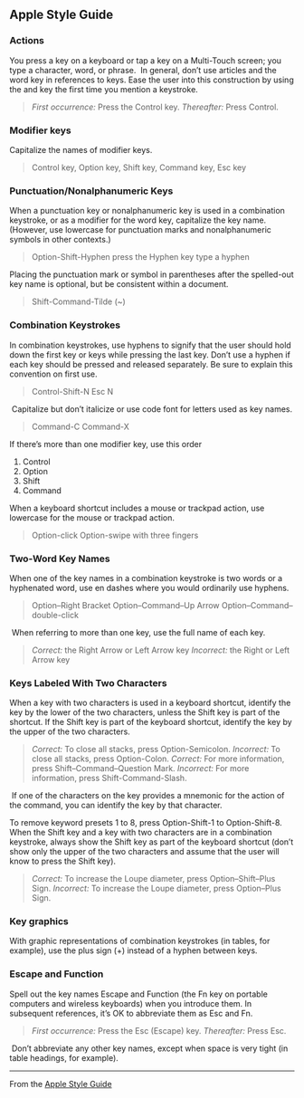 ## Apple Style Guide


### Actions 

You press a key on a keyboard or tap a key on a Multi-Touch screen; you type a character, word, or phrase.  In general, don’t use articles and the word key in references to keys. Ease the user into this construction by using the and key the first time you mention a keystroke. 

> _First occurrence:_ Press the Control key. 
> _Thereafter:_ Press Control. 
 
### Modifier keys

Capitalize the names of modifier keys. 

> Control key, Option key, Shift key, Command key, Esc key  

### Punctuation/Nonalphanumeric Keys

When a punctuation key or nonalphanumeric key is used in a combination keystroke, or as a modifier for the word key, capitalize the key name. (However, use lowercase for punctuation marks and nonalphanumeric symbols in other contexts.)  
> Option-Shift-Hyphen 
> press the Hyphen key 
> type a hyphen 

Placing the punctuation mark or symbol in parentheses after the spelled-out key name is optional, but be consistent within a document. 

> Shift-Command-Tilde (~)

### Combination Keystrokes


In combination keystrokes, use hyphens to signify that the user should hold down the first key or keys while pressing the last key. Don’t use a hyphen if each key should be pressed and released separately. Be sure to explain this convention on first use. 

> Control-Shift-N 
> Esc N

 Capitalize but don’t italicize or use code font for letters used as key names. 

> Command-C 
> Command-X 

If there’s more than one modifier key, use this order

1. Control
2. Option
3. Shift
4. Command

When a keyboard shortcut includes a mouse or trackpad action, use lowercase for the mouse or trackpad action.  

> Option-click 
> Option-swipe with three fingers  

### Two-Word Key Names


When one of the key names in a combination keystroke is two words or a hyphenated word, use en dashes where you would ordinarily use hyphens.  

> Option–Right Bracket 
> Option–Command–Up Arrow 
> Option–Command–double-click 

 When referring to more than one key, use the full name of each key. 

> _Correct:_ the Right Arrow or Left Arrow key 
> _Incorrect:_ the Right or Left Arrow key  

### Keys Labeled With Two Characters

When a key with two characters is used in a keyboard shortcut, identify the key by the lower of the two characters, unless the Shift key is part of the shortcut. If the Shift key is part of the keyboard shortcut, identify the key by the upper of the two characters. 

> _Correct:_ To close all stacks, press Option-Semicolon.
> _Incorrect:_ To close all stacks, press Option-Colon.
> _Correct:_ For more information, press Shift–Command–Question Mark. 
> _Incorrect:_ For more information, press Shift-Command-Slash. 

 If one of the characters on the key provides a mnemonic for the action of the command, you can identify the key by that character.  

To remove keyword presets 1 to 8, press Option-Shift-1 to Option-Shift-8.  
When the Shift key and a key with two characters are in a combination keystroke, always show the Shift key as part of the keyboard shortcut (don’t show only the upper of the two characters and assume that the user will know to press the Shift key).  

> _Correct:_ To increase the Loupe diameter, press Option–Shift–Plus Sign. 
> _Incorrect:_ To increase the Loupe diameter, press Option–Plus Sign.  

### Key graphics

With graphic representations of combination keystrokes (in tables, for example), use the plus sign (+) instead of a hyphen between keys.  

### Escape and Function

Spell out the key names Escape and Function (the Fn key on portable computers and wireless keyboards) when you introduce them. In subsequent references, it’s OK to abbreviate them as Esc and Fn. 

> _First occurrence:_ Press the Esc (Escape) key. 
> _Thereafter:_ Press Esc.

 Don’t abbreviate any other key names, except when space is very tight (in table headings, for example).

--- 

From the [Apple Style Guide](https://help.apple.com/asg/mac/2013/#apsg1f2855da)
